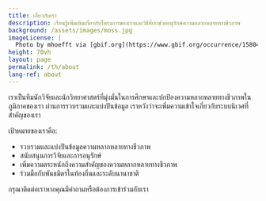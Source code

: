 ```yaml
---
title: เกี่ยวกับเรา
description: เรียนรู้เพิ่มเติมเกี่ยวกับโครงการของเราและวิธีที่เราช่วยอนุรักษ์ความหลากหลายทางชีวภาพ
background: /assets/images/moss.jpg
imageLicense: |
  Photo by mhoefft via [gbif.org](https://www.gbif.org/occurrence/1580487687)
height: 70vh
layout: page
permalink: /th/about
lang-ref: about
---
```


เราเป็นทีมนักวิจัยและนักวิทยาศาสตร์ที่มุ่งมั่นในการศึกษาและปกป้องความหลากหลายทางชีวภาพในภูมิภาคของเรา ผ่านการรวบรวมและแบ่งปันข้อมูล เราหวังว่าจะเพิ่มความเข้าใจเกี่ยวกับระบบนิเวศที่สำคัญของเรา

เป้าหมายของเราคือ:
- รวบรวมและแบ่งปันข้อมูลความหลากหลายทางชีวภาพ
- สนับสนุนการวิจัยและการอนุรักษ์
- เพิ่มความตระหนักถึงความสำคัญของความหลากหลายทางชีวภาพ
- ร่วมมือกับพันธมิตรในท้องถิ่นและระดับนานาชาติ

กรุณาติดต่อเราหากคุณมีคำถามหรือต้องการเข้าร่วมกับเรา 